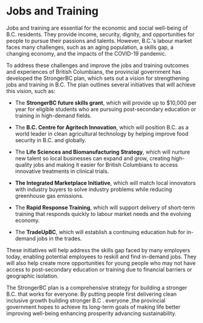# Jobs and Training
Jobs and training are essential for the economic and social well-being of B.C. residents. They provide income, security, dignity, and opportunities for people to pursue their passions and talents. However, B.C.'s labour market faces many challenges, such as an aging population, a skills gap, a changing economy, and the impacts of the COVID-19 pandemic.

To address these challenges and improve the jobs and training outcomes and experiences of British Columbians, the provincial government has developed the StrongerBC plan, which sets out a vision for strengthening jobs and training in B.C. The plan outlines several initiatives that will achieve this vision, such as:

* The **StrongerBC future skills grant**, which will provide up to $10,000 per year for eligible students who are pursuing post-secondary education or training in high-demand fields.

* The **B.C. Centre for Agritech Innovation**, which will position B.C. as a world leader in clean agricultural technology by helping improve food security in B.C. and globally.

* The **Life Sciences and Biomanufacturing Strategy**, which will nurture new talent so local businesses can expand and grow, creating high-quality jobs and making it easier for British Columbians to access innovative treatments in clinical trials.

* **The Integrated Marketplace Initiative**, which will match local innovators with industry buyers to solve industry problems while reducing greenhouse gas emissions.

* The **Rapid Response Training**, which will support delivery of short-term training that responds quickly to labour market needs and the evolving economy.

* The **TradeUpBC**, which will establish a continuing education hub for in-demand jobs in the trades.

These initiatives will help address the skills gap faced by many employers today, enabling potential employees to reskill and find in-demand jobs. They will also help create more opportunities for young people who may not have access to post-secondary education or training due to financial barriers or geographic isolation.

The StrongerBC plan is a comprehensive strategy for building a stronger B.C. that works for everyone. By putting people first delivering clean inclusive growth building stronger B.C . everyone ,the provincial government hopes to achieve its long-term goals of making life better improving well-being enhancing prosperity advancing sustainability.